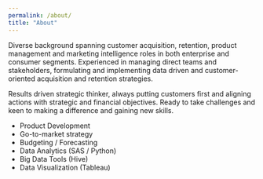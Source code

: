 ```yaml
---
permalink: /about/
title: "About"
---
```


Diverse background spanning customer acquisition, retention, product management and marketing intelligence roles in both enterprise and consumer segments. Experienced in managing direct teams and stakeholders, formulating and implementing data driven and customer-oriented acquisition and retention strategies.

Results driven strategic thinker, always putting customers first and aligning actions with strategic and financial objectives. Ready to take challenges and keen to making a difference and gaining new skills.

- Product Development
- Go-to-market strategy
- Budgeting / Forecasting
- Data Analytics (SAS / Python)
- Big Data Tools (Hive)
- Data Visualization (Tableau)
